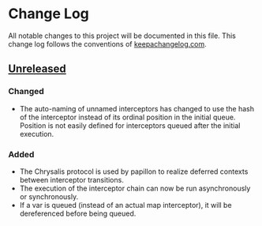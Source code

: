 # Change Log
All notable changes to this project will be documented in this file. This change log follows the conventions of [keepachangelog.com](http://keepachangelog.com/).

## [Unreleased]
### Changed
- The auto-naming of unnamed interceptors has changed to use the hash of the interceptor instead of its ordinal position in the initial queue.  Position is not easily defined for interceptors queued after the initial execution.
### Added
- The Chrysalis protocol is used by papillon to realize deferred contexts between interceptor transitions.
- The execution of the interceptor chain can now be run asynchronously or synchronously.
- If a var is queued (instead of an actual map interceptor), it will be dereferenced before being queued.

[Unreleased]: https://github.com/lambda-toolshed/papillon/compare/0.1.1...HEAD
[0.1.1]: https://github.com/lambda-toolshed/papillon/compare/0.1.0...0.1.1
